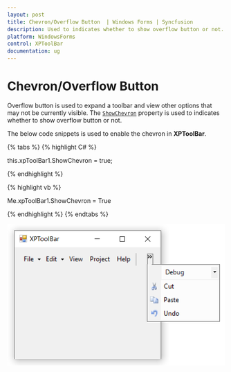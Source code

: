 ```yaml
---
layout: post
title: Chevron/Overflow Button  | Windows Forms | Syncfusion
description: Used to indicates whether to show overflow button or not.
platform: WindowsForms
control: XPToolBar
documentation: ug
---
```


# Chevron/Overflow Button 

Overflow button is used to expand a toolbar and view other options that may not be currently visible. The [`ShowChevron`](https://help.syncfusion.com/cr/windowsforms/Syncfusion.Windows.Forms.Tools.XPMenus.XPToolBar.html#Syncfusion_Windows_Forms_Tools_XPMenus_XPToolBar_ShowChevron) property is used to indicates whether to show overflow button or not.


The below code snippets is used to enable the chevron in **XPToolBar**.

{% tabs %}
{% highlight C# %}

this.xpToolBar1.ShowChevron = true;

{% endhighlight %}

{% highlight vb %}

Me.xpToolBar1.ShowChevron = True

{% endhighlight %}
{% endtabs %}

![Chevron/Overflow Button](Chevron_Images/Chevron.png)

